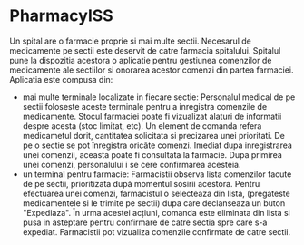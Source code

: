 # PharmacyISS


Un spital are o farmacie proprie si mai multe sectii. Necesarul de medicamente pe sectii este deservit de  catre  farmacia  spitalului.  Spitalul  pune  la  dispozitia  acestora  o  aplicatie  pentru  gestiunea comenzilor de medicamente ale sectiilor si onorarea acestor comenzi din partea farmaciei. Aplicatia este compusa din: 

- mai  multe  terminale  localizate  in  fiecare  sectie: Personalul medical de pe sectii foloseste aceste terminale pentru a inregistra comenzile de medicamente. Stocul farmaciei poate fi vizualizat alaturi de informatii despre acesta (stoc limitat, etc). Un element de comanda  refera medicametul dorit, cantitatea  solicitata si precizarea unei prioritati. De pe o sectie se pot înregistra oricâte comenzi. Imediat dupa inregistrarea unei comenzii, aceasta poate fi consultata la farmacie. Dupa primirea unei comenzi, personalului i se cere confirmarea acesteia.
- un  terminal  pentru  farmacie:  Farmacistii  observa  lista  comenzilor  facute  de  pe  sectii, prioritizata după momentul sosirii acestora. Pentru efectuarea unei comenzi, farmacistul o selecteaza din lista, (pregateste medicamentele si le trimite pe sectii) dupa care declanseaza un buton "Expediaza". În urma acestei acțiuni, comanda este eliminata din lista si pusa in asteptare pentru confirmare de catre sectia spre care s-a expediat. Farmacistii pot vizualiza comenzile confirmate de catre sectii.
